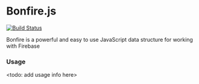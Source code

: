 # Bonfire.js
[![Build Status](https://travis-ci.org/bonfire-js/bonfire.js.svg?branch=baranskistad-patch-1)](https://travis-ci.org/bonfire-js/bonfire.js)

Bonfire is a powerful and easy to use JavaScript data structure for working with Firebase

### Usage
<todo: add usage info here>

